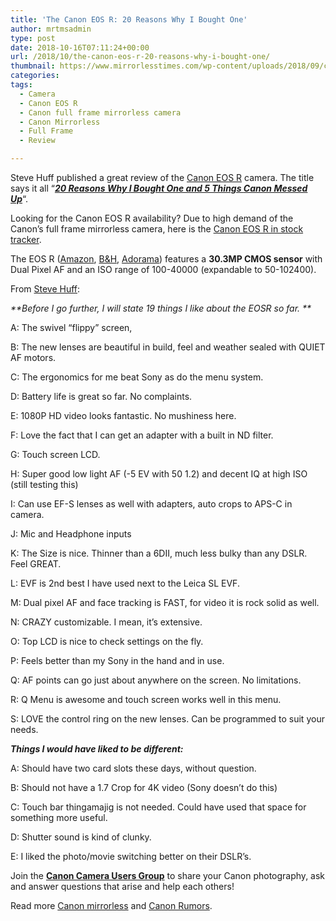 ```yaml
---
title: 'The Canon EOS R: 20 Reasons Why I Bought One'
author: mrtmsadmin
type: post
date: 2018-10-16T07:11:24+00:00
url: /2018/10/the-canon-eos-r-20-reasons-why-i-bought-one/
thumbnail: https://www.mirrorlesstimes.com/wp-content/uploads/2018/09/canon-eos-r-front.jpg
categories:
tags:
  - Camera
  - Canon EOS R
  - Canon full frame mirrorless camera
  - Canon Mirrorless
  - Full Frame
  - Review

---
```

Steve Huff published a great review of the <a href="https://www.mirrorlesstimes.com/tags/canon-eos-r/" target="_blank" rel="noopener">Canon EOS R</a> camera. The title says it all “_<span style="text-decoration: underline;"><strong>20 Reasons Why I Bought One and 5 Things <a href="https://www.mirrorlesstimes.com/category/canon/" target="_blank" rel="noopener">Canon</a> Messed Up</strong></span>_&#8220;.

Looking for the Canon EOS R availability? Due to high demand of the Canon’s full frame mirrorless camera, here is the [Canon EOS R in stock tracker][1].

The EOS R (<a class="ext-link" title="" href="https://www.amazon.com/Canon-Cameras-Digital-Camera-3075C002/dp/B07H484HLT/?tag=daicamnew-20" target="_blank" rel="noopener external noreferrer nofollow" data-wpel-link="external" data-amzn-asin="B07H484HLT">Amazon</a>, <a class="ext-link" title="" href="https://www.bhphotovideo.com/c/product/1433710-REG/canon_eos_r_mirrorless_digital.html/BI/20175/KBID/14249/" target="_blank" rel="noopener external noreferrer nofollow" data-wpel-link="external">B&H</a>, <a class="ext-link broken_link" title="" href="https://adorama.evyy.net/c/63923/51926/1036?u=https://www.adorama.com/car.html" target="_blank" rel="noopener external noreferrer nofollow">Adorama</a>) features a **30.3MP CMOS sensor** with Dual Pixel AF and an ISO range of 100-40000 (expandable to 50-102400).<!--more-->



From <a class="ext-link" title="" href="http://www.stevehuffphoto.com/2018/10/13/canon-eos-r-is-here-nineteen-things-i-like-five-i-dont/" target="_blank" rel="noopener external nofollow">Steve Huff</a>:

_**Before I go further, I will state 19 things I like about the EOSR so far. **_

A: The swivel “flippy” screen,

B: The new lenses are beautiful in build, feel and weather sealed with QUIET AF motors.

C: The ergonomics for me beat Sony as do the menu system.

D: Battery life is great so far. No complaints.

E: 1080P HD video looks fantastic. No mushiness here.

F: Love the fact that I can get an adapter with a built in ND filter.

G: Touch screen LCD.

H: Super good low light AF (-5 EV with 50 1.2) and decent IQ at high ISO (still testing this)

I: Can use EF-S lenses as well with adapters, auto crops to APS-C in camera.

J: Mic and Headphone inputs

K: The Size is nice. Thinner than a 6DII, much less bulky than any DSLR. Feel GREAT.

L: EVF is 2nd best I have used next to the Leica SL EVF.

M: Dual pixel AF and face tracking is FAST, for video it is rock solid as well.

N: CRAZY customizable. I mean, it’s extensive.

O: Top LCD is nice to check settings on the fly.

P: Feels better than my Sony in the hand and in use.

Q: AF points can go just about anywhere on the screen. No limitations.

R: Q Menu is awesome and touch screen works well in this menu.

S: LOVE the control ring on the new lenses. Can be programmed to suit your needs.

_**Things I would have liked to be different:**_

A: Should have two card slots these days, without question.

B: Should not have a 1.7 Crop for 4K video (Sony doesn’t do this)

C: Touch bar thingamajig is not needed. Could have used that space for something more useful.

D: Shutter sound is kind of clunky.

E: I liked the photo/movie switching better on their DSLR’s.

Join the <a class="ext-link" title="" href="https://www.facebook.com/groups/185572945112087/" target="_blank" rel="external nofollow noopener"><strong>Canon Camera Users Group</strong></a> to share your Canon photography, ask and answer questions that arise and help each others!

Read more [Canon mirrorless][2] and <a href="https://www.dailycameranews.com/tag/canon-rumors/" target="_blank" rel="noopener">Canon Rumors</a>.

 [1]: https://www.dailycameranews.com/2018/09/canon-eos-r-in-stock-availability-tracker/
 [2]: https://www.mirrorlesstimes.com/tags/canon-mirrorless/
